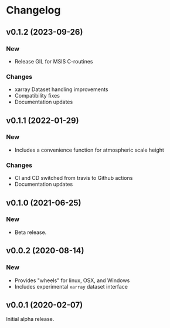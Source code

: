 Changelog
=========

v0.1.2 (2023-09-26)
-------------------

### New

- Release GIL for MSIS C-routines

### Changes

- xarray Dataset handling improvements
- Compatibility fixes
- Documentation updates


v0.1.1 (2022-01-29)
-------------------

### New

- Includes a convenience function for atmospheric scale height

### Changes

- CI and CD switched from travis to Github actions
- Documentation updates


v0.1.0 (2021-06-25)
-------------------

### New

- Beta release.


v0.0.2 (2020-08-14)
-------------------

### New

- Provides "wheels" for linux, OSX, and Windows
- Includes experimental `xarray` dataset interface


v0.0.1 (2020-02-07)
-------------------

Initial alpha release.
